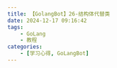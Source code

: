 ```yaml
---
title: 【GolangBot】26-结构体代替类
date: 2024-12-17 09:16:42
tags: 
    - GoLang
    - 教程
categories:
    - [学习心得, GoLangBot]
---
```

